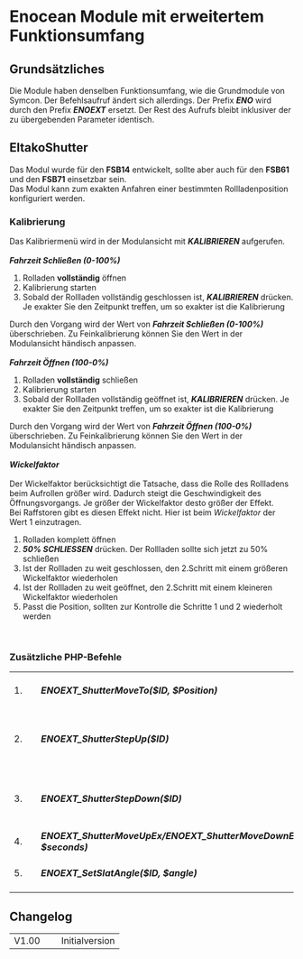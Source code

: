 <!DOCTYPE html>
<html lang="de">
  <head>
    <meta charset="utf-8">
	<meta name="viewport" content="width=device-width">
  </head>

  <body>
	<h1>Enocean Module mit erweitertem Funktionsumfang</h1>
	<h2>Grundsätzliches</h2>
	Die Module haben denselben Funktionsumfang, wie die Grundmodule von Symcon.
	Der Befehlsaufruf ändert sich allerdings. Der Prefix <b><i>ENO</i></b> wird durch den Prefix <b><i>ENOEXT</i></b> ersetzt. Der Rest des Aufrufs bleibt inklusiver der zu übergebenden Parameter identisch.
	<h2>EltakoShutter</h2>
	Das Modul wurde für den <b>FSB14</b> entwickelt, sollte aber auch für den <b>FSB61</b> und den <b>FSB71</b> einsetzbar sein.<br>
	Das Modul kann zum exakten Anfahren einer bestimmten Rollladenposition konfiguriert werden.
	<h3>Kalibrierung</h3>
	Das Kalibriermenü wird in der Modulansicht mit <b><i>KALIBRIEREN</i></b> aufgerufen.<br><br>
	<b><i>Fahrzeit Schließen (0-100%)</i></b>
	<ol>
		<li>Rolladen <b>vollständig</b> öffnen</li>
		<li>Kalibrierung starten</li>
		<li>Sobald der Rollladen vollständig geschlossen ist, <b><i>KALIBRIEREN</i></b> drücken. Je exakter Sie den Zeitpunkt treffen, um so exakter ist die Kalibrierung</li>
	</ol>
	Durch den Vorgang wird der Wert von <b><i>Fahrzeit Schließen (0-100%)</i></b> überschrieben. Zu Feinkalibrierung können Sie den Wert in der Modulansicht händisch anpassen.<br><br>
	<b><i>Fahrzeit Öffnen (100-0%)</i></b>
	<ol>
		<li>Rolladen <b>vollständig</b> schließen</li>
		<li>Kalibrierung starten</li>
		<li>Sobald der Rollladen vollständig geöffnet ist, <b><i>KALIBRIEREN</i></b> drücken. Je exakter Sie den Zeitpunkt treffen, um so exakter ist die Kalibrierung</li>
	</ol>
	Durch den Vorgang wird der Wert von <b><i>Fahrzeit Öffnen (100-0%)</i></b> überschrieben. Zu Feinkalibrierung können Sie den Wert in der Modulansicht händisch anpassen.<br><br>
	<b><i>Wickelfaktor</i></b><br><br>
	Der Wickelfaktor berücksichtigt die Tatsache, dass die Rolle des Rollladens beim Aufrollen größer wird. Dadurch steigt die Geschwindigkeit des Öffnungsvorgangs.
	Je größer der Wickelfaktor desto größer der Effekt.<br>
	Bei Raffstoren gibt es diesen Effekt nicht. Hier ist beim  <i>Wickelfaktor</i> der Wert 1 einzutragen.<br>
	<ol>
		<li>Rolladen komplett öffnen</li>
		<li><b><i>50% SCHLIESSEN</i></b> drücken. Der Rollladen sollte sich jetzt zu 50% schließen</li>
		<li>Ist der Rollladen zu weit geschlossen, den 2.Schritt mit einem größeren Wickelfaktor wiederholen</li>
		<li>Ist der Rollladen zu weit geöffnet, den 2.Schritt mit einem kleineren Wickelfaktor wiederholen</li>
		<li>Passt die Position, sollten zur Kontrolle die Schritte 1 und 2 wiederholt werden</li>
	</ol><br> 	
	<h3>Zusätzliche PHP-Befehle</h3>
	<table>
	  <tr>
		<td>1.&nbsp;&nbsp;&nbsp;&nbsp;</td>
		<td><b><i>ENOEXT_ShutterMoveTo($ID, $Position)</i></b>&nbsp;&nbsp;&nbsp;&nbsp;</td>
		<td>Anfahren der gewählten Position</td>
	  </tr>
	  <tr>
		<td>2.</td>
		<td><b><i>ENOEXT_ShutterStepUp($ID)</i></b></td>
		<td>Einen Schritt öffnen (siehe Einstellung <i>Schrittdauer in sec:</i>)</td>
	  </tr>
	  <tr>
		<td>3.</td>
		<td><b><i>ENOEXT_ShutterStepDown($ID)</i></b></td>
		<td>Einen Schritt schließen (siehe Einstellung <i>Schrittdauer in sec:</i>)</td>
	  </tr>
	  <tr>
		<td>4.&nbsp;&nbsp;&nbsp;&nbsp;</td>
		<td><b><i>ENOEXT_ShutterMoveUpEx/ENOEXT_ShutterMoveDownEx($ID, $seconds)</i></b>&nbsp;&nbsp;&nbsp;&nbsp;</td>
		<td>x Sekunden öffnen/schließen</td>
	  </tr>
	  <tr>
		<td>5.&nbsp;&nbsp;&nbsp;&nbsp;</td>
		<td><b><i>ENOEXT_SetSlatAngle($ID, $angle)</i></b>&nbsp;&nbsp;&nbsp;&nbsp;</td>
		<td>Anfahren des gewählten Lamellenwinkels</td>
	  </tr>
	</table>
	<h2>Changelog</h2>
	<table>
	  <tr>
		<td>V1.00 &nbsp;&nbsp;&nbsp;&nbsp;</td>
		<td>Initialversion</td>
	  </tr>
	</table>
  </body>
</html>
